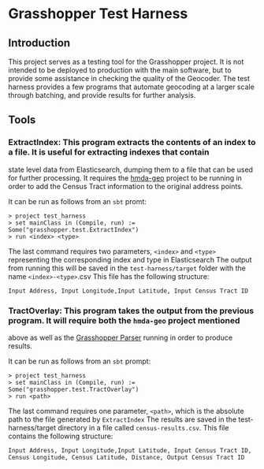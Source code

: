 # Grasshopper Test Harness

## Introduction

This project serves as a testing tool for the Grasshopper project. It is not intended to be deployed to production with
the main software, but to provide some assistance in checking the quality of the Geocoder. 
The test harness provides a few programs that automate geocoding at a larger scale through batching, and provide results
for further analysis.

## Tools

### ExtractIndex: This program extracts the contents of an index to a file. It is useful for extracting indexes that contain
state level data from Elasticsearch, dumping them to a file that can be used for further processing. 
It requires the [hmda-geo](https://github.com/cfpb/hmda-geo) project to be running in order to add the Census Tract information
to the original address points. 

It can be run as follows from an `sbt` promt:

```shell
> project test_harness
> set mainClass in (Compile, run) := Some("grasshopper.test.ExtractIndex")
> run <index> <type>
```

The last command requires two parameters, `<index>` and `<type>` representing the corresponding index and type in Elasticsearch
The output from running this will be saved in the `test-harness/target` folder with the name `<index>-<type>`.csv
This file has the following structure:

`Input Address, Input Longitude,Input Latitude, Input Census Tract ID`


### TractOverlay: This program takes the output from the previous program. It will require both the `hmda-geo` project mentioned
above as well as the [Grasshopper Parser](https://github.com/cfpb/grasshopper-parser) running in order to produce results. 

It can be run as follows from an `sbt` prompt: 

```shell
> project test_harness
> set mainClass in (Compile, run) := Some("grasshopper.test.TractOverlay")
> run <path>
```

The last command requires one parameter, `<path>`, which is the absolute path to the file generated by `ExtractIndex`
The results are saved in the test-harness/target directory in a file called `census-results.csv`.
This file contains the following structure:

`Input Address, Input Longitude,Input Latitude, Input Census Tract ID, Census Longitude, Census Latitude, Distance, Output Census Tract ID` 





